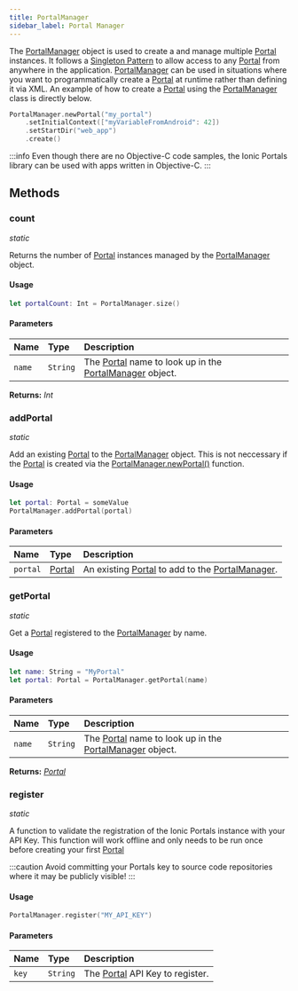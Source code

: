 ```yaml
---
title: PortalManager
sidebar_label: Portal Manager
---
```


The [PortalManager](./portal-manager) object is used to create a and manage multiple [Portal](./portal) instances. It follows a [Singleton Pattern](https://en.wikipedia.org/wiki/Singleton_pattern) to allow access to any [Portal](./portal) from anywhere in the application. [PortalManager](./portal-manager) can be used in situations where you want to programmatically create a [Portal](./portal) at runtime rather than defining it via XML. An example of how to create a [Portal](./portal) using the [PortalManager](./portal-manager) class is directly below.

```swift
PortalManager.newPortal("my_portal")
    .setInitialContext(["myVariableFromAndroid": 42])
    .setStartDir("web_app")
    .create()
```

:::info
Even though there are no Objective-C code samples, the Ionic Portals library can be used with apps written in Objective-C.
:::

## Methods

### count
_static_

Returns the number of [Portal](./portal) instances managed by the [PortalManager](./portal-manager) object.

#### Usage


```swift
let portalCount: Int = PortalManager.size()
``` 

#### Parameters

Name | Type | Description
:------ | :------ | :------
`name` | `String` | The [Portal](./portal) name to look up in the [PortalManager](./portal-manager) object.

**Returns:** <span class="return-code">*Int*</span>

### addPortal
_static_

Add an existing [Portal](./portal) to the [PortalManager](./portal-manager) object. This is not neccessary if the [Portal](./portal) is created via the [PortalManager.newPortal()](./portal-manager#newportal) function.

#### Usage

```swift
let portal: Portal = someValue
PortalManager.addPortal(portal)
``` 

#### Parameters

Name | Type | Description
:------ | :------ | :------
`portal` | [Portal](./portal) | An existing [Portal](./portal) to add to the [PortalManager](./portal-manager).

### getPortal
_static_

Get a [Portal](./portal) registered to the [PortalManager](./portal-manager) by name.

#### Usage

```swift
let name: String = "MyPortal"
let portal: Portal = PortalManager.getPortal(name)
``` 

#### Parameters

Name | Type | Description
:------ | :------ | :------
`name` | `String` | The [Portal](./portal) name to look up in the [PortalManager](./portal-manager) object.

**Returns:** <span class="return-code">[*Portal*](./portal)</span>

### register
_static_

A function to validate the registration of the Ionic Portals instance with your API Key. This function will work offline and only needs to be run once before creating your first [Portal](./portal)

:::caution
Avoid committing your Portals key to source code repositories where it may be publicly visible!
:::

#### Usage

```swift
PortalManager.register("MY_API_KEY")
```

#### Parameters

Name | Type | Description
:------ | :------ | :------
`key` | `String` | The [Portal](./portal) API Key to register.

